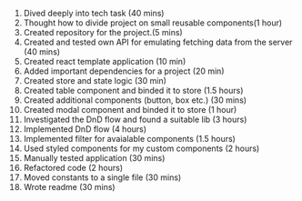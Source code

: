 1. Dived deeply into tech task (40 mins)
2. Thought how to divide project on small reusable components(1 hour)
3. Created repository for the project.(5 mins)
4. Created and tested own API for emulating fetching data from the server (40 mins)
5. Created react template application (10 min)
6. Added important dependencies for a project (20 min)
7. Created store and state logic (30 min)
8. Created table component and binded it to store (1.5 hours)
9. Created additional components (button, box etc.) (30 mins)
10. Created modal component and binded it to store (1 hour)
11. Investigated the DnD flow and found a suitable lib (3 hours)
12. Implemented DnD flow (4 hours)
13. Implemented filter for avaialable components (1.5 hours)
14. Used styled components for my custom components (2 hours)
15. Manually tested application (30 mins)
16. Refactored code (2 hours)
17. Moved constants to a single file (30 mins)
18. Wrote readme (30 mins)
